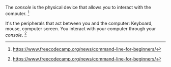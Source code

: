 The *console* is the physical device that allows you to interact with the computer. [^1]

It's the peripherals that act between you and the computer: Keyboard, mouse, computer screen. You interact with your computer through your *console*. [^1]

[^1]: https://www.freecodecamp.org/news/command-line-for-beginners/